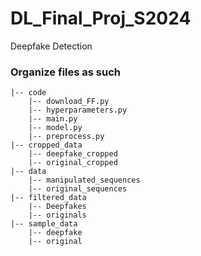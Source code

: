 # DL_Final_Proj_S2024
Deepfake Detection

### Organize files as such
```
|-- code
    |-- download_FF.py
    |-- hyperparameters.py
    |-- main.py
    |-- model.py
    |-- preprocess.py
|-- cropped_data
    |-- deepfake_cropped
    |-- original_cropped
|-- data
    |-- manipulated_sequences
    |-- original_sequences
|-- filtered_data
    |-- Deepfakes
    |-- originals
|-- sample_data
    |-- deepfake
    |-- original
```